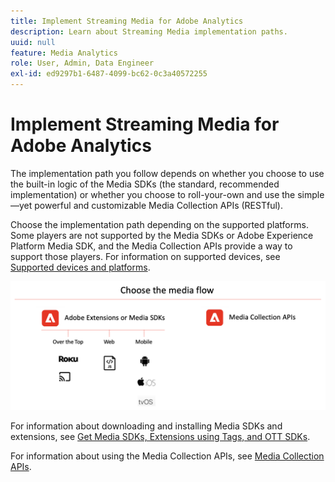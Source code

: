 ```yaml
---
title: Implement Streaming Media for Adobe Analytics
description: Learn about Streaming Media implementation paths.
uuid: null
feature: Media Analytics
role: User, Admin, Data Engineer
exl-id: ed9297b1-6487-4099-bc62-0c3a40572255
---
```

# Implement Streaming Media for Adobe Analytics

The implementation path you follow depends on whether you choose to use the built-in logic of the Media SDKs (the standard, recommended implementation) or whether you choose to roll-your-own and use the simple—yet powerful and customizable Media Collection APIs (RESTful).

Choose the implementation path depending on the supported platforms. Some players are not supported by the Media SDKs or Adobe Experience Platform Media SDK, and the Media Collection APIs provide a way to support those players. For information on supported devices, see [Supported devices and platforms](/help/getting-started/supported-devices.md).

![Media Flow](media-sdk/assets/choose-media-flow2.png)

For information about downloading and installing Media SDKs and extensions, see [Get Media SDKs, Extensions using Tags, and OTT SDKs](/help/getting-started/download-sdks.md).

For information about using the Media Collection APIs, see [Media Collection APIs](media-collection-api/mc-api-overview.md).

